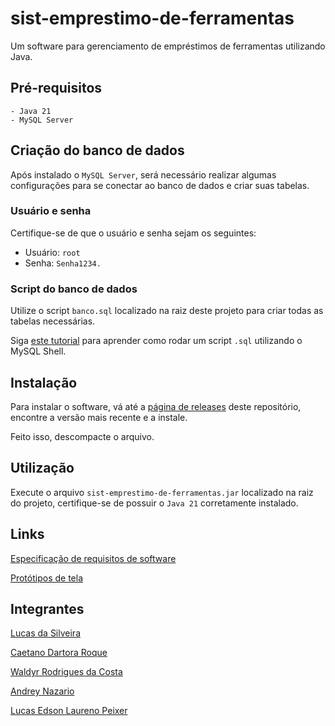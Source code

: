 # sist-emprestimo-de-ferramentas
Um software para gerenciamento de empréstimos de ferramentas utilizando Java.
## Pré-requisitos
```
- Java 21
- MySQL Server
```
## Criação do banco de dados
Após instalado o `MySQL Server`, será necessário realizar algumas configurações para se 
conectar ao banco de dados e criar suas tabelas. 

### Usuário e senha
Certifique-se de que o usuário e senha sejam os seguintes:
- Usuário: `root`
- Senha: `Senha1234.`

### Script do banco de dados
Utilize o script `banco.sql` localizado na raiz deste projeto para criar todas 
as tabelas necessárias.

Siga [este tutorial](https://www.youtube.com/watch?v=zJ96rlfVik8&ab_channel=r2schools) para aprender como
rodar um script `.sql` utilizando o MySQL Shell.

## Instalação
Para instalar o software, vá até a [página de releases](https://github.com/PoweredTable/sist-emprestimo-de-ferramentas/releases) 
deste repositório, encontre a versão mais recente e a instale. 

Feito isso, descompacte o arquivo.

## Utilização
Execute o arquivo `sist-emprestimo-de-ferramentas.jar` localizado na raiz do projeto, certifique-se de 
possuir o `Java 21` corretamente instalado.


## Links
[Especificação de requisitos de software](https://docs.google.com/document/d/1YB1gofqsJUe89Q7K1mISpaVUCGheIaazUm36BTLhato/edit)

[Protótipos de tela](https://www.figma.com/design/AI7epj53DU4Sbz531tFbTA/Designing-Computing-Solutions?node-id=53-2&t=yIa2fJmS73qgp6hi-0)

## Integrantes
[Lucas da Silveira](https://github.com/PoweredTable)

[Caetano Dartora Roque](https://github.com/caetanoRoque)

[Waldyr Rodrigues da Costa](https://github.com/WRbosss)

[Andrey Nazario](https://github.com/andreynaza)

[Lucas Edson Laureno Peixer](https://github.com/LucasPeixer)
